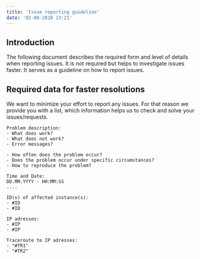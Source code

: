 ```yaml
---
title: 'Issue reporting guideline'
date: '02-08-2018 13:21'
---
```


## Introduction

The following document describes the required form and level of details when reporting issues.
It is not required but helps to investigate issues faster. It serves as a guideline on how to report issues.

## Required data for faster resolutions

We want to minimize your effort to report any issues. For that reason we provide you with a list, which information helps us to check and solve your issues/requests.

```text
Problem description:
- What does work?
- What does not work?
- Error messages?

- How often does the problem occur?
- Does the problem occur under specific circumstances?
- How to reproduce the problem?

Time and Date:
DD.MM.YYYY - HH:MM:SS
....

ID(s) of affected instance(s):
- #ID
- #ID

IP adresses:
- #IP
- #IP

Traceroute to IP adresses:
- "#TR1"
- "#TR2"

```

